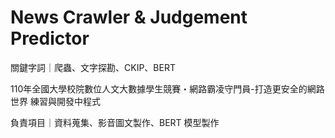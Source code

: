 # News Crawler & Judgement Predictor

關鍵字詞｜爬蟲、文字探勘、CKIP、BERT

110年全國大學校院數位人文大數據學生競賽・網路霸凌守門員-打造更安全的網路世界 練習與開發中程式

負責項目｜資料蒐集、影音圖文製作、BERT 模型製作
